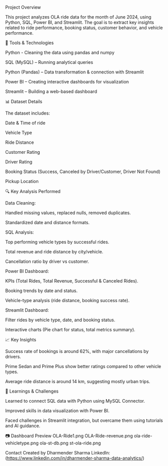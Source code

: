 Project Overview

This project analyzes OLA ride data for the month of June 2024, using Python, SQL, Power BI, and Streamlit.
The goal is to extract key insights related to ride performance, booking status, customer behavior, and vehicle performance.

🧰 Tools & Technologies

Python - Cleaning the data using pandas and numpy 

SQL (MySQL) – Running analytical queries

Python (Pandas) – Data transformation & connection with Streamlit

Power BI – Creating interactive dashboards for visualization

Streamlit – Building a web-based dashboard

📊 Dataset Details

The dataset includes:

Date & Time of ride

Vehicle Type

Ride Distance

Customer Rating

Driver Rating

Booking Status (Success, Canceled by Driver/Customer, Driver Not Found)

Pickup Location

🔍 Key Analysis Performed

Data Cleaning:

Handled missing values, replaced nulls, removed duplicates.

Standardized date and distance formats.

SQL Analysis:

Top performing vehicle types by successful rides.

Total revenue and ride distance by city/vehicle.

Cancellation ratio by driver vs customer.

Power BI Dashboard:

KPIs (Total Rides, Total Revenue, Successful & Canceled Rides).

Booking trends by date and status.

Vehicle-type analysis (ride distance, booking success rate).

Streamlit Dashboard:

Filter rides by vehicle type, date, and booking status.

Interactive charts (Pie chart for status, total metrics summary).

📈 Key Insights

Success rate of bookings is around 62%, with major cancellations by drivers.

Prime Sedan and Prime Plus show better ratings compared to other vehicle types.

Average ride distance is around 14 km, suggesting mostly urban trips.

🧠 Learnings & Challenges

Learned to connect SQL data with Python using MySQL Connector.

Improved skills in data visualization with Power BI.

Faced challenges in Streamlit integration, but overcame them using tutorials and AI guidance.


📷 Dashboard Preview
OLA-Ride1.png
OLA-Ride-revenue.png
ola-ride-vehicletype.png
ola-st-db.png
st-ola-ride.png

Contact Created by Dharmender Sharma
LinkedIn: (https://www.linkedin.com/in/dharmender-sharma-data-analytics/)
